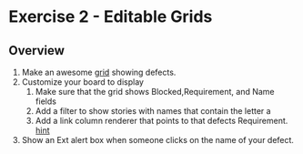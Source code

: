 Exercise 2 - Editable Grids
=========================

## Overview

1. Make an awesome [grid](https://help.rallydev.com/apps/2.0rc1/doc/#!/example/Grid) showing defects.
1. Customize your board to display
    1. Make sure that the grid shows Blocked,Requirement, and Name fields
    1. Add a filter to show stories with names that contain the letter a
    1. Add a link column renderer that points to that defects Requirement. [hint](https://help.rallydev.com/apps/2.0rc1/doc/#!/api/Rally.nav.Manager-method-getDetailUrl)
1. Show an Ext alert box when someone clicks on the name of your defect.
